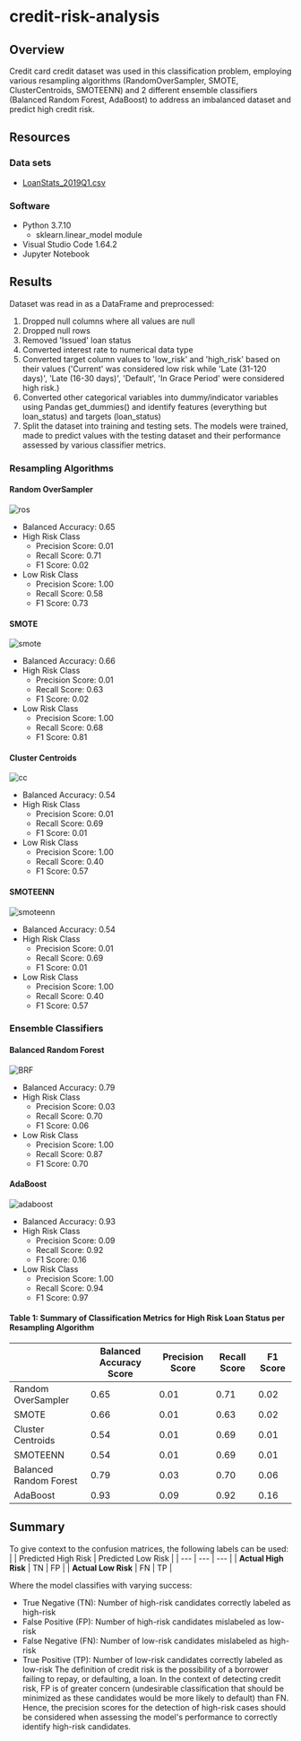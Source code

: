# credit-risk-analysis

## Overview
Credit card credit dataset was used in this classification problem, employing various resampling algorithms (RandomOverSampler, SMOTE, ClusterCentroids, SMOTEENN) and 2 different ensemble classifiers (Balanced Random Forest, AdaBoost) to address an imbalanced dataset and predict high credit risk. 

## Resources
### Data sets
* [LoanStats_2019Q1.csv](/resources/LoanStats_2019Q1.csv)

### Software 
* Python 3.7.10
  * sklearn.linear_model module
* Visual Studio Code 1.64.2
* Jupyter Notebook

## Results
Dataset was read in as a DataFrame and preprocessed:
1. Dropped null columns where all values are null
2. Dropped null rows
3. Removed 'Issued' loan status
4. Converted interest rate to numerical data type
5. Converted target column values to 'low_risk' and 'high_risk' based on their values ('Current' was considered low risk while 'Late (31-120 days)', 'Late (16-30 days)', 'Default', 'In Grace Period' were considered high risk.)
6. Converted other categorical variables into dummy/indicator variables using Pandas get_dummies() and identify features (everything but loan_status) and targets (loan_status)
7. Split the dataset into training and testing sets. The models were trained, made to predict values with the testing dataset and their performance assessed by various classifier metrics. 

### Resampling Algorithms
#### Random OverSampler 
![ros](/resources/images/naive_ros_metrics.png) 
* Balanced Accuracy: 0.65
* High Risk Class
  * Precision Score: 0.01
  * Recall Score: 0.71
  * F1 Score: 0.02
* Low Risk Class
  * Precision Score: 1.00
  * Recall Score: 0.58
  * F1 Score: 0.73
#### SMOTE
![smote](/resources/images/SMOTE_metrics.png)
* Balanced Accuracy: 0.66
* High Risk Class
  * Precision Score: 0.01
  * Recall Score: 0.63
  * F1 Score: 0.02
* Low Risk Class
  * Precision Score: 1.00
  * Recall Score: 0.68
  * F1 Score: 0.81
#### Cluster Centroids 
![cc](/resources/images/clustered_centroid_metrics.png)
* Balanced Accuracy: 0.54 
* High Risk Class
  * Precision Score: 0.01
  * Recall Score: 0.69
  * F1 Score: 0.01
* Low Risk Class
  * Precision Score: 1.00
  * Recall Score: 0.40
  * F1 Score: 0.57
#### SMOTEENN
![smoteenn](/resources/images/SMOTEENN_metrics.png)
* Balanced Accuracy: 0.54
* High Risk Class
  * Precision Score: 0.01
  * Recall Score: 0.69
  * F1 Score: 0.01
* Low Risk Class
  * Precision Score: 1.00
  * Recall Score: 0.40
  * F1 Score: 0.57

### Ensemble Classifiers
#### Balanced Random Forest
![BRF](/resources/images/balanced_random_forest_metrics.png)
* Balanced Accuracy: 0.79
* High Risk Class
  * Precision Score: 0.03
  * Recall Score: 0.70
  * F1 Score: 0.06
* Low Risk Class
  * Precision Score: 1.00
  * Recall Score: 0.87
  * F1 Score: 0.70
#### AdaBoost
![adaboost](/resources/images/adaboost_metrics.png)
* Balanced Accuracy: 0.93
* High Risk Class
  * Precision Score: 0.09
  * Recall Score: 0.92
  * F1 Score: 0.16
* Low Risk Class
  * Precision Score: 1.00
  * Recall Score: 0.94
  * F1 Score: 0.97

#### Table 1: Summary of Classification Metrics for High Risk Loan Status per Resampling Algorithm
| | Balanced Accuracy Score | Precision Score | Recall Score | F1 Score |
| --- | --- | --- | --- | ---|
| Random OverSampler | 0.65 | 0.01 | 0.71 | 0.02 |
| SMOTE | 0.66 | 0.01 | 0.63 | 0.02 |
| Cluster Centroids | 0.54 | 0.01 | 0.69 | 0.01 |
| SMOTEENN | 0.54 | 0.01 | 0.69 | 0.01 |
| Balanced Random Forest | 0.79 | 0.03 | 0.70 | 0.06 |
| AdaBoost | 0.93 | 0.09 | 0.92 | 0.16 |

## Summary
To give context to the confusion matrices, the following labels can be used:
| | Predicted High Risk | Predicted Low Risk |
| --- | --- | --- |
| **Actual High Risk** | TN | FP |
| **Actual Low Risk** | FN | TP |

Where the model classifies with varying success:
* True Negative (TN): Number of high-risk candidates correctly labeled as high-risk
* False Positive (FP): Number of high-risk candidates mislabeled as low-risk
* False Negative (FN): Number of low-risk candidates mislabeled as high-risk
* True Positive (TP): Number of low-risk candidates correctly labeled as low-risk
The definition of credit risk is the possibility of a borrower failing to repay, or defaulting, a loan. In the context of detecting credit risk, FP is of greater concern (undesirable classification that should be minimized as these candidates would be more likely to default) than FN. Hence, the precision scores for the detection of high-risk cases should be considered when assessing the model's performance to correctly identify high-risk candidates.
